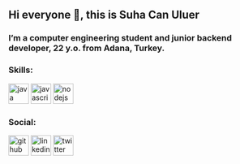 ## Hi everyone 👋, this is **Suha Can Uluer**

### I’m a computer engineering student and junior backend developer, 22 y.o. from Adana, Turkey.

### Skills: 

<img src='https://cdn.jsdelivr.net/npm/simple-icons@3.0.1/icons/java.svg' alt='java' height='40'>   <img src='https://cdn.jsdelivr.net/npm/simple-icons@3.0.1/icons/javascript.svg' alt='javascript' height='40'> <img src='https://cdn.jsdelivr.net/npm/simple-icons@3.0.1/icons/node-dot-js.svg' alt='nodejs' height='40'>

### Social: 

[<img src='https://cdn.jsdelivr.net/npm/simple-icons@3.0.1/icons/github.svg' alt='github' height='40'>](https://github.com/suhacanuluer)  [<img src='https://cdn.jsdelivr.net/npm/simple-icons@3.0.1/icons/linkedin.svg' alt='linkedin' height='40'>](https://www.linkedin.com/in/suhacanuluer/)  [<img src='https://cdn.jsdelivr.net/npm/simple-icons@3.0.1/icons/twitter.svg' alt='twitter' height='40'>](https://twitter.com/suhacanuluer)  

